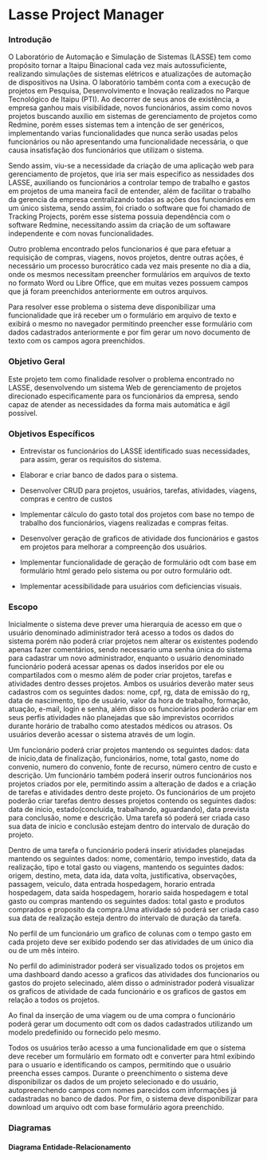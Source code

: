 # Lasse Project Manager
### Introdução
O Laboratório de Automação e Simulação de Sistemas (LASSE) tem como propósito tornar a Itaipu Binacional cada vez mais autossuficiente, realizando simulações de sistemas elétricos e atualizações de automação de dispositivos na Usina. O laboratório também conta com a execução de projetos em Pesquisa, Desenvolvimento e Inovação realizados no Parque Tecnológico de Itaipu (PTI). Ao decorrer de seus anos de existência, a empresa ganhou mais visibilidade, novos funcionários, assim como novos projetos buscando auxilio em sistemas de gerenciamento de projetos como Redmine, porém esses sistemas tem a intenção de ser genéricos, implementando varias funcionalidades que nunca serão usadas pelos funcionários ou não apresentando uma funcionalidade necessária, o que causa insatisfação dos funcionários que utilizam o sistema.

Sendo assim, viu-se a necessidade da criação de uma aplicação web para gerenciamento de projetos, que iria ser mais especifico as nessidades dos LASSE, auxiliando os funcionários a controlar tempo de trabalho e gastos em projetos de uma maneira facil de entender, além de facilitar o trabalho da gerencia da empresa centralizando todas as ações dos funcionários em um único sistema, sendo assim, foi criado o software que foi chamado de Tracking Projects, porém esse sistema possuia dependência com o software Redmine, necessitando assim da criação de um softaware independente e com novas funcionalidades.

Outro problema encontrado pelos funcionarios é que para efetuar a requisição de compras, viagens, novos projetos, dentre outras ações, é necessário um processo burocrático cada vez mais presente no dia a dia, onde os mesmos necessitam preencher formulários em arquivos de texto no formato Word ou Libre Office, que em muitas vezes possuem campos que já foram preenchidos anteriormente em outros arquivos. 

Para resolver esse problema o sistema deve disponibilizar uma funcionalidade que irá receber um o formulário em arquivo de texto e exibirá o mesmo no navegador permitindo preencher esse formulário com dados cadastrados anteriormente e por fim gerar um novo documento de texto com os campos agora preenchidos.
### Objetivo Geral
 Este projeto tem como finalidade resolver o problema encontrado no LASSE, desenvolvendo um sistema Web de gerenciamento de projetos direcionado especificamente para os funcionários da empresa, sendo capaz de atender as necessidades da forma mais automática e ágil possível.
 
### Objetivos Específicos
- Entrevistar os funcionários do LASSE identificado suas necessidades, para assim, gerar os requisitos do sistema.

- Elaborar e criar banco de dados para o sistema.

- Desenvolver CRUD para  projetos, usuários, tarefas, atividades, viagens, compras e centro de custos

- Implementar cálculo do gasto total dos projetos com base no tempo de trabalho dos funcionários, viagens realizadas e compras feitas.

- Desenvolver geração de graficos de atividade dos funcionários e gastos em projetos para melhorar a compreenção dos usuários.

- Implementar funcionalidade de geração de formulário odt com base em formulário html gerado pelo sistema ou por outro formulário odt.

- Implementar acessibilidade para usuários com deficiencias visuais.

### Escopo
Inicialmente o sistema deve prever uma hierarquia de acesso em que o usuário denominado adiministrador terá acesso a todos os dados do sistema porém não poderá criar projetos nem alterar os existentes podendo apenas fazer comentários, sendo necessario uma senha única do sistema para cadastrar um novo administrador, enquanto o usuário denominado funcionário poderá acessar apenas os dados inseridos por ele ou compartilados com o mesmo além de poder criar projetos, tarefas e atividades dentro desses projetos. Ambos os usuários deverão mater seus cadastros com os seguintes dados: nome, cpf, rg, data de emissão do rg, data de nascimento, tipo de usuário, valor da hora de trabalho, formação, atuação, e-mail, login e senha, além disso os funcionários poderão criar em seus perfis atividades não planejadas que são imprevistos ocorridos durante horário de trabalho como atestados médicos ou atrasos. Os usuários deverão acessar o sistema através de um login.
 
Um funcionário poderá criar projetos mantendo os seguintes dados: data de inicio,data de finalização, funcionários, nome, total gasto, nome do convenio, numero do convenio, fonte de recurso, número centro de custo e descrição. Um funcionário também poderá inserir outros funcionários nos projetos criados por ele, permitindo assim a alteração de dados e a criação de tarefas e atividades dentro deste projeto. 	Os funcionários de um projeto poderão criar tarefas dentro desses projetos contendo os seguintes dados: data de inicio, estado(concluida, trabalhando, aguardando), data prevista para conclusão, nome e descrição. Uma tarefa só poderá ser criada caso sua data de inicio e conclusão estejam dentro do intervalo de duração do projeto. 

Dentro de uma tarefa o funcionário poderá inserir atividades planejadas mantendo os seguintes dados: nome, comentário, tempo investido, data da realização, tipo e total gasto ou viagens, mantendo os seguintes dados:  origem, destino, meta, data ida, data volta, justificativa, observações, passagem, veiculo, data entrada hospedagem, horario entrada hospedagem, data saida hospedagem, horario saida hospedagem e total gasto ou compras mantendo os seguintes dados: total gasto e produtos comprados e proposito da compra.Uma atividade só poderá ser criada caso sua data de realização esteja dentro do intervalo de duração da tarefa.

No perfil de um funcionário um grafico de colunas com o tempo gasto em cada projeto deve ser exibido podendo ser das atividades de um único dia ou de um mês inteiro.

No perfil do adiministrador poderá ser visualizado todos os projetos em uma dashboard dando acesso a graficos das atividades dos funcionarios ou gastos do projeto selecinado, além disso o administrador poderá visualizar os graficos de atividade de cada funcionário e os graficos de gastos em relação a todos os projetos.

Ao final da inserção de uma viagem ou de uma compra o funcionário poderá gerar um documento odt com os dados cadastrados utilizando um modelo predefinido ou fornecido pelo mesmo.

Todos os usuários terão acesso a uma funcionalidade em que o sistema deve receber um formulário em formato odt e converter para html exibindo para o usuario e identificando os campos, permitindo que o usuário preencha esses campos. Durante o preenchimento o sistema deve disponibilizar os dados de um projeto selecionado e do usuário, autopreenchendo campos com nomes parecidos com informações já cadastradas no banco de dados. Por fim, o sistema deve disponibilizar para download um arquivo odt com base formulário agora preenchido.

### Diagramas

#### Diagrama Entidade-Relacionamento
